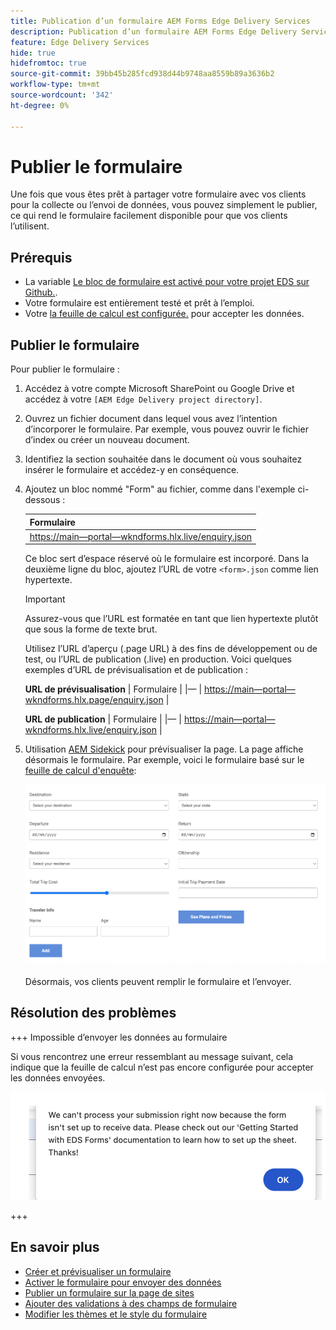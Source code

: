 ```yaml
---
title: Publication d’un formulaire AEM Forms Edge Delivery Services
description: Publication d’un formulaire AEM Forms Edge Delivery Services
feature: Edge Delivery Services
hide: true
hidefromtoc: true
source-git-commit: 39bb45b285fcd938d44b9748aa8559b89a3636b2
workflow-type: tm+mt
source-wordcount: '342'
ht-degree: 0%

---
```



# Publier le formulaire

Une fois que vous êtes prêt à partager votre formulaire avec vos clients pour la collecte ou l’envoi de données, vous pouvez simplement le publier, ce qui rend le formulaire facilement disponible pour que vos clients l’utilisent.

## Prérequis

* La variable [Le bloc de formulaire est activé pour votre projet EDS sur Github.](/help/edge/docs/forms/create-forms.md).
* Votre formulaire est entièrement testé et prêt à l’emploi.
* Votre [la feuille de calcul est configurée.](/help/edge/docs/forms/submit-forms.md) pour accepter les données.

## Publier le formulaire

Pour publier le formulaire :

1. Accédez à votre compte Microsoft SharePoint ou Google Drive et accédez à votre `[AEM Edge Delivery project directory]`.

1. Ouvrez un fichier document dans lequel vous avez l’intention d’incorporer le formulaire. Par exemple, vous pouvez ouvrir le fichier d’index ou créer un nouveau document.

1. Identifiez la section souhaitée dans le document où vous souhaitez insérer le formulaire et accédez-y en conséquence.

1. Ajoutez un bloc nommé &quot;Form&quot; au fichier, comme dans l&#39;exemple ci-dessous :

   | Formulaire |
   |---|
   | [https://main—portal—wkndforms.hlx.live/enquiry.json](https://main--portal--wkndforms.hlx.live/enquiry.json) |

   Ce bloc sert d’espace réservé où le formulaire est incorporé. Dans la deuxième ligne du bloc, ajoutez l’URL de votre `<form>.json` comme lien hypertexte.

   >[!IMPORTANT]
   >
   >
   > Assurez-vous que l’URL est formatée en tant que lien hypertexte plutôt que sous la forme de texte brut.

   Utilisez l’URL d’aperçu (.page URL) à des fins de développement ou de test, ou l’URL de publication (.live) en production. Voici quelques exemples d’URL de prévisualisation et de publication :

   **URL de prévisualisation**
| Formulaire | |— | [https://main—portal—wkndforms.hlx.page/enquiry.json](https://main--portal--wkndforms.hlx.page/enquiry.json)  |


   **URL de publication**
| Formulaire | |— | [https://main—portal—wkndforms.hlx.live/enquiry.json](https://main--portal--wkndforms.hlx.live/enquiry.json)  |

1. Utilisation [AEM Sidekick](https://www.aem.live/developer/tutorial#preview-and-publish-your-content) pour prévisualiser la page. La page affiche désormais le formulaire. Par exemple, voici le formulaire basé sur le [feuille de calcul d&#39;enquête](https://docs.google.com/spreadsheets/d/196lukD028RDK_evBelkOonPxC7w0l_IiJ-Yx3DvMfNk/edit#gid=0):


   [![Exemple de formulaire EDS](/help/edge/assets/eds-form.png)](https://main--portal--wkndforms.hlx.live/)

   Désormais, vos clients peuvent remplir le formulaire et l’envoyer.

## Résolution des problèmes

+++ Impossible d’envoyer les données au formulaire

Si vous rencontrez une erreur ressemblant au message suivant, cela indique que la feuille de calcul n’est pas encore configurée pour accepter les données envoyées.

![erreur lors de l’envoi du formulaire](/help/edge/assets/form-error.png)

+++


## En savoir plus

* [Créer et prévisualiser un formulaire](/help/edge/docs/forms/create-forms.md)
* [Activer le formulaire pour envoyer des données](/help/edge/docs/forms/submit-forms.md)
* [Publier un formulaire sur la page de sites](/help/edge/docs/forms/publish-eds-forms.md)
* [Ajouter des validations à des champs de formulaire](/help/edge/docs/forms/validate-forms.md)
* [Modifier les thèmes et le style du formulaire](/help/edge/docs/forms/style-theme-forms.md)
